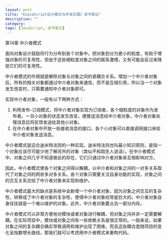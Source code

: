 ```yaml
---
layout: post
title: "《JavaScript设计模式与开发实践》读书笔记"
description: ""
category: 
tags: [JavaScript, 读书笔记]
---
```


第14章 中介者模式

面向对象设计鼓励将行为分布到各个对象中，把对象划分为更小的粒度，有助于增强对象的可复用性，但由于这些细粒度对象之间的联系激增，又有可能会反过来降低它们的可复用性。

中介者模式的作用就是解除对象与对象之间的紧耦合关系。增加一个中介者对象后，所有的相关对象都通过中介者对象来通信，而不是互相引用，所以当一个对象发生改变时，只需要通知中介者对象即可。

实现中介者对象，一般有以下两种方式：

1. 利用发布-订阅模式，将中介者对象实现为订阅者，各个细粒度的对象作为发布者。一旦小对象的状态发生改变，便推送消息给中介者对象，中介者对象处理消息后将反馈发送给其他小对象。
2. 在中介者对象中开放一些接收消息的接口，各个小对象可以直接调用接口来给中介者对象发送消息。

中介者模式是迎合迪米特法则的一种实现。迪米特法则也叫最小知识原则，是指一个对象应该尽可能少地了解另外的对象（类似不和陌生人说话）。在中介者模式中，对象之间几乎不知道彼此的存在，它们只通过中介者对象来互相影响对方。

因此，中介者模式使各个对象之间得以解耦，以中介者和对象之间的一对多关系取代了对象之间的网状多对多关系。各个对象只需要关注自身功能的实现，对象之间的交互关系交给了中介者对象来实现和维护。

中介者模式最大的缺点是系统中会新增一个中介者对象，因为对象之间交互的复杂性，转移成了中介者对象的复杂性，使得中介者对象经常是巨大的。中介者对象自身往往就是一个难以维护的对象。此外，中介者对象要占去一部分内存。

中介者模式可以非常方便地对模块或者对象进行解耦，但对象之间并非一定需要解耦。在实际项目中，模块或对象之间有一些依赖关系是很正常的。一般来说，如果对象之间的复杂耦合确实导致调用和维护出现了困难，而且这些耦合度随项目的变化呈指数增长曲线，那我们就可以考虑用中介者模式来重构代码。
